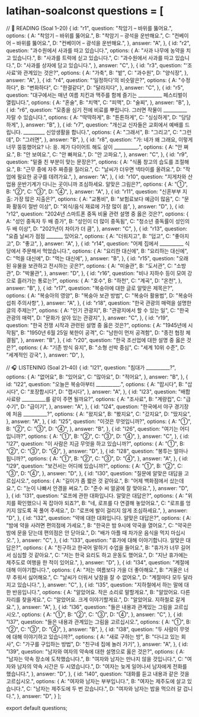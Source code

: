 # latihan-soalconst questions = [
  // 📘 READING (Soal 1–20)
  {
    id: "r1",
    question: "착암기 – 바위를 뚫어요.",
    options: {
      A: "착암기 – 바위를 뚫어요.",
      B: "착암기 – 광석을 운반해요.",
      C: "컨베이어 – 바위를 뚫어요.",
      D: "컨베이어 – 광석을 운반해요.",
    },
    answer: "A",
  },
  {
    id: "r2",
    question: "과수원에서 사과를 따고 있습니다.",
    options: {
      A: "사과 나무에 농약을 치고 있습니다.",
      B: "사과를 트럭에 싣고 있습니다.",
      C: "과수원에서 사과를 따고 있습니다.",
      D: "사과를 상자에 담고 있습니다.",
    },
    answer: "C",
  },
  {
    id: "r3",
    question: "‘조사료’와 관계있는 것은?",
    options: {
      A: "가축",
      B: "밭",
      C: "과수원",
      D: "양식장",
    },
    answer: "A",
  },
  {
    id: "r4",
    question: "‘일정하다’의 비슷말은?",
    options: {
      A: "수정하다",
      B: "변화하다",
      C: "한결같다",
      D: "달라지다",
    },
    answer: "C",
  },
  {
    id: "r5",
    question: "대구에서는 매년 여름 치킨과 맥주를 함께 즐기는 __________ 페스티벌이 열립니다.",
    options: {
      A: "혼술",
      B: "치맥",
      C: "피맥",
      D: "술찌",
    },
    answer: "B",
  },
  {
    id: "r6",
    question: "모종을 심기 전에 비료를 뿌립니다. 그러면 작물이 __________ 자랄 수 있습니다.",
    options: {
      A: "딱딱하게",
      B: "튼튼하게",
      C: "싱싱하게",
      D: "당당하게",
    },
    answer: "B",
  },
  {
    id: "r7",
    question: "개신교 신자들은 교회에서 예배를 드립니다. _________ 신앙생활을 합니다.",
    options: {
      A: "그래서",
      B: "그리고",
      C: "그런데",
      D: "그러면",
    },
    answer: "B",
  },
  {
    id: "r8",
    question: "가: 네가 왜 그래요, 이렇게 너무 뚱뚱했어요? 나: 응. 제가 다이어트 해도 살이 __________.",
    options: {
      A: "안 쪄요.",
      B: "안 보여요.",
      C: "안 빠져요.",
      D: "안 고파요.",
    },
    answer: "C",
  },
  {
    id: "r9",
    question: "밑줄 친 부분이 맞는 문장은?",
    options: {
      A: "식품 창고의 습도를 조절해요.",
      B: "근무 중에 자주 짜증을 질러요.",
      C: "날씨가 더우면 넥타이를 올려요.",
      D: "작업에 필요한 공구를 데려가요.",
    },
    answer: "A",
  },
  {
    id: "r10",
    question: "지게차와 산업용 운반기계가 다니는 곳이니까 조심하세요. 알맞은 그림은?",
    options: {
      A: "①",
      B: "②",
      C: "③",
      D: "④",
    },
    answer: "A",
  },
  {
    id: "r11",
    question: "신혼부부 지출: 가장 많은 지출은?",
    options: {
      A: "교통비",
      B: "보험료보다 예금이 많음",
      C: "문화 활동이 절반 이상",
      D: "외식/음식 재료에 가장 많이 씀",
    },
    answer: "D",
  },
  {
    id: "r12",
    question: "2024년 스마트폰 중독 비율 관련 설명 중 옳은 것은?",
    options: {
      A: "성인 중독자 두 배 증가",
      B: "성인이 더 많이 중독됨",
      C: "청소년 중독률이 성인의 두 배 이상",
      D: "2021년이 차이가 더 큼",
    },
    answer: "C",
  },
  {
    id: "r13",
    question: "요즘 날씨가 점점 _______ 있어요.",
    options: {
      A: "더워지고",
      B: "덥고",
      C: "좋아지고",
      D: "좋고",
    },
    answer: "A",
  },
  {
    id: "r14",
    question: "어제 집에서 __________ 식당에서 주문해서 먹었습니다.",
    options: {
      A: "요리한 대신에",
      B: "요리하는 대신에",
      C: "먹을 대신에",
      D: "먹는 대신에",
    },
    answer: "B",
  },
  {
    id: "r15",
    question: "오래된 유물을 보관하고 전시하는 곳은?",
    options: {
      A: "미술관",
      B: "도서관",
      C: "소방관",
      D: "박물관",
    },
    answer: "D",
  },
  {
    id: "r16",
    question: "비나 지하수 등이 모여 강으로 흘러가는 통로는?",
    options: {
      A: "호수",
      B: "하천",
      C: "계곡",
      D: "온천",
    },
    answer: "B",
  },
  {
    id: "r17",
    question: "복숭아에 대한 글로 알맞은 제목은?",
    options: {
      A: "복숭아의 영양",
      B: "복숭아 보관 방법",
      C: "복숭아 활용법",
      D: "복숭아 섭취 주의사항",
    },
    answer: "A",
  },
  {
    id: "r18",
    question: "한국 관광의 매력을 설명한 글의 주제는?",
    options: {
      A: "인기 관광지",
      B: "관광지에서 할 수 있는 일",
      C: "한국 관광의 매력",
      D: "문화가 살아 있는 관광지",
    },
    answer: "C",
  },
  {
    id: "r19",
    question: "한국 전쟁 시작과 관련된 설명 중 옳은 것은?",
    options: {
      A: "1945년에 시작됨",
      B: "1950년 6월 25일 북한이 공격",
      C: "남한이 먼저 공격함",
      D: "종전 협정 체결됨",
    },
    answer: "B",
  },
  {
    id: "r20",
    question: "한국 조선업에 대한 설명 중 옳은 것은?",
    options: {
      A: "기존 방식 유지",
      B: "소형 선박 중심",
      C: "세계 10위 수준",
      D: "세계적인 강국",
    },
    answer: "D",
  },

  // 🎧 LISTENING (Soal 21–40)
  {
    id: "l21",
    question: "침대가 __________?",
    options: {
      A: "없어요",
      B: "있어요",
      C: "많아요",
      D: "적어요",
    },
    answer: "B",
  },
  {
    id: "l22",
    question: "오늘은 복숭아부터 __________.",
    options: {
      A: "땁시다",
      B: "삽시다",
      C: "포장합시다",
      D: "캡시다",
    },
    answer: "A",
  },
  {
    id: "l23",
    question: "배합 사료랑 __________를 같이 주면 될까요?",
    options: {
      A: "조사료",
      B: "계량컵",
      C: "급수기",
      D: "급이기",
    },
    answer: "A",
  },
  {
    id: "l24",
    question: "한국에서 야구 경기장에 처음 __________?",
    options: {
      A: "왔지요",
      B: "봤지요",
      C: "갔지요",
      D: "땄지요",
    },
    answer: "A",
  },
  {
    id: "l25",
    question: "이것은 무엇입니까?",
    options: {
      A: "①",
      B: "②",
      C: "③",
      D: "④",
    },
    answer: "B",
  },
  {
    id: "l26",
    question: "여기는 어디입니까?",
    options: {
      A: "①",
      B: "②",
      C: "③",
      D: "④",
    },
    answer: "C",
  },
  {
    id: "l27",
    question: "이 사람은 지금 무엇을 하고 있습니까?",
    options: {
      A: "①",
      B: "②",
      C: "③",
      D: "④",
    },
    answer: "D",
  },
  {
    id: "l28",
    question: "봉투는 얼마나 됩니까?",
    options: {
      A: "①",
      B: "②",
      C: "③",
      D: "④",
    },
    answer: "A",
  },
  {
    id: "l29",
    question: "보건서는 어디에 있습니까?",
    options: {
      A: "①",
      B: "②",
      C: "③",
      D: "④",
    },
    answer: "D",
  },
  {
    id: "l30",
    question: "질문에 알맞은 대답을 고르십시오.",
    options: {
      A: "길이가 좀 짧은 것 같아요.",
      B: "어제 백화점에서 샀는데요.",
      C: "눈이 나빠서 안경을 써요.",
      D: "준수 씨 얼굴에 잘 맞아요.",
    },
    answer: "D",
  },
  {
    id: "l31",
    question: "로프에 관한 대화입니다. 알맞은 대답은?",
    options: {
      A: "위치를 확인했으니 꼭 잡아야 되죠?",
      B: "네, 로프를 다 연결해 놓았어요.",
      C: "로프를 엉키지 않도록 꼭 풀어 주세요.",
      D: "로프에 발이 걸리지 않게 조심하세요.",
    },
    answer: "D",
  },
  {
    id: "l32",
    question: "약에 대한 대화입니다. 알맞은 대답은?",
    options: {
      A: "밤에 약을 사려면 편의점에 가세요.",
      B: "한국은 밤 9시에 약국을 열어요.",
      C: "약국은 밤에 문을 닫는데 편의점은 안 닫아요.",
      D: "배가 아플 때 차가운 음식을 먹지 마십시오.",
    },
    answer: "C",
  },
  {
    id: "l33",
    question: "휴가에 대해 이야기합니다. 알맞은 대답은?",
    options: {
      A: "친구하고 한국어 말하기 수업을 들어요.",
      B: "휴가가 너무 길어서 심심할 것 같아요.",
      C: "저는 한국 요리도 하고 운동도 했어요.",
      D: "지난 휴가에는 제주도로 여행을 한 적이 있어요.",
    },
    answer: "D",
  },
  {
    id: "l34",
    question: "계절에 대해 이야기합니다.",
    options: {
      A: "저는 여름보다 가을 더 좋아해요.",
      B: "겨울은 너무 추워서 싫어해요.",
      C: "날씨가 더워서 낮잠을 잘 수 없어요.",
      D: "계절마다 모두 달라지고 있습니다.",
    },
    answer: "C",
  },
  {
    id: "l35",
    question: "지하철에서 하는 말에 대한 반응입니다.",
    options: {
      A: "알았어요. 작은 소리로 말할게요.",
      B: "알았어요. 다른 자리를 찾을게요.",
      C: "알았어요. 크게 이야기할게요.",
      D: "알았어요. 지하철로 갈게요.",
    },
    answer: "A",
  },
  {
    id: "l36",
    question: "들은 내용과 관계있는 그림을 고르십시오.",
    options: {
      A: "①",
      B: "②",
      C: "③",
      D: "④",
    },
    answer: "C",
  },
  {
    id: "l37",
    question: "들은 내용과 관계있는 그림을 고르십시오.",
    options: {
      A: "①",
      B: "②",
      C: "③",
      D: "④",
    },
    answer: "B",
  },
  {
    id: "l38",
    question: "두 사람이 무엇에 대해 이야기하고 있습니까?",
    options: {
      A: "새로 구하는 방",
      B: "다니고 있는 회사",
      C: "가구를 구입하는 방법",
      D: "친구네 집에 놀러 가기",
    },
    answer: "A",
  },
  {
    id: "l39",
    question: "남자와 여자의 약속에 대한 설명으로 옳은 것은?",
    options: {
      A: "남자는 약속 장소에 도착했습니다.",
      B: "여자와 남자는 만나지 않을 것입니다.",
      C: "여자와 남자의 약속 시간은 두 시였습니다.",
      D: "여자는 늦게 일어나서 남자에게 전화를 했습니다.",
    },
    answer: "D",
  },
  {
    id: "l40",
    question: "대화를 듣고 내용과 같은 것을 고르십시오.",
    options: {
      A: "여자와 남자는 부부입니다.",
      B: "여자는 제주도에 살고 있습니다.",
      C: "남자는 제주도에 두 번 갔습니다.",
      D: "여자와 남자는 밥을 먹으러 갈 겁니다.",
    },
    answer: "D",
  }
];

export default questions;

